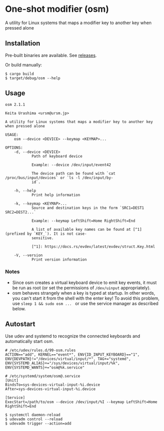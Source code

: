 # One-shot modifier (osm)

A utility for Linux systems that maps a modifier key to another key when pressed alone

## Installation

Pre-built binaries are available. See [releases](https://github.com/ursm/osm/releases).

Or build manually:

```
$ cargo build
$ target/debug/osm --help
```

## Usage

```
osm 2.1.1

Keita Urashima <ursm@ursm.jp>

A utility for Linux systems that maps a modifier key to another key when pressed alone

USAGE:
    osm --device <DEVICE> --keymap <KEYMAP>...

OPTIONS:
    -d, --device <DEVICE>
            Path of keyboard device

            Example: --device /dev/input/event42

            The device path can be found with `cat /proc/bus/input/devices` or `ls -l /dev/input/by-
            id`.

    -h, --help
            Print help information

    -k, --keymap <KEYMAP>...
            Source and destination keys in the form `SRC1=DEST1 SRC2=DEST2...`

            Example: --keymap LeftShift=Home RightShift=End

            A list of available key names can be found at [^1] (prefixed by `KEY_`). It is not case-
            sensitive.

            [^1]: https://docs.rs/evdev/latest/evdev/struct.Key.html

    -V, --version
            Print version information
```

### Notes

- Since osm creates a virtual keyboard device to emit key events, it must be run as root (or set the permissions of `/dev/uinput` appropriately).
- osm behaves strangely when a key is typed at startup. In other words, you can't start it from the shell with the enter key! To avoid this problem, use `sleep 1 && sudo osm ... ` or use the service manager as described below.

## Autostart

Use udev and systemd to recognize the connected keyboards and automatically start osm.

```
# /etc/udev/rules.d/99-osm.rules
ACTION=="add", KERNEL=="event*", ENV{ID_INPUT_KEYBOARD}=="1", ENV{DEVPATH}!="/devices/virtual/input/*", TAG+="systemd", ENV{SYSTEMD_ALIAS}+="/sys/devices/virtual/input/%k", ENV{SYSTEMD_WANTS}+="osm@%k.service"
```

```
# /etc/systemd/system/osm@.service
[Unit]
BindsTo=sys-devices-virtual-input-%i.device
After=sys-devices-virtual-input-%i.device

[Service]
ExecStart=/path/to/osm --device /dev/input/%I --keymap LeftShift=Home RightShift=End
```

```
$ systemctl daemon-reload
$ udevadm control --reload
$ udevadm trigger --action=add
```
